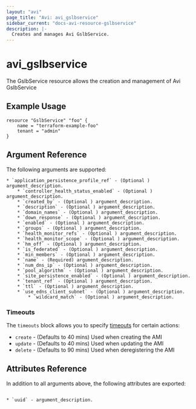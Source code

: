 ```yaml
---
layout: "avi"
page_title: "Avi: avi_gslbservice"
sidebar_current: "docs-avi-resource-gslbservice"
description: |-
  Creates and manages Avi GslbService.
---
```


# avi_gslbservice

The GslbService resource allows the creation and management of Avi GslbService

## Example Usage

```hcl
resource "GslbService" "foo" {
    name = "terraform-example-foo"
    tenant = "admin"
}
```

## Argument Reference

The following arguments are supported:

    * `application_persistence_profile_ref` - (Optional ) argument_description.
        * `controller_health_status_enabled` - (Optional ) argument_description.
        * `created_by` - (Optional ) argument_description.
        * `description` - (Optional ) argument_description.
        * `domain_names` - (Optional ) argument_description.
        * `down_response` - (Optional ) argument_description.
        * `enabled` - (Optional ) argument_description.
        * `groups` - (Optional ) argument_description.
        * `health_monitor_refs` - (Optional ) argument_description.
        * `health_monitor_scope` - (Optional ) argument_description.
        * `hm_off` - (Optional ) argument_description.
        * `is_federated` - (Optional ) argument_description.
        * `min_members` - (Optional ) argument_description.
        * `name` - (Required) argument_description.
        * `num_dns_ip` - (Optional ) argument_description.
        * `pool_algorithm` - (Optional ) argument_description.
        * `site_persistence_enabled` - (Optional ) argument_description.
        * `tenant_ref` - (Optional ) argument_description.
        * `ttl` - (Optional ) argument_description.
        * `use_edns_client_subnet` - (Optional ) argument_description.
            * `wildcard_match` - (Optional ) argument_description.
    
### Timeouts

The `timeouts` block allows you to specify [timeouts](https://www.terraform.io/docs/configuration/resources.html#timeouts) for certain actions:

* `create` - (Defaults to 40 mins) Used when creating the AMI
* `update` - (Defaults to 40 mins) Used when updating the AMI
* `delete` - (Defaults to 90 mins) Used when deregistering the AMI

## Attributes Reference

In addition to all arguments above, the following attributes are exported:

                                                                                    * `uuid` - argument_description.
        
